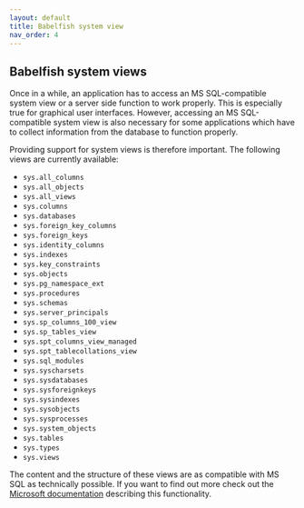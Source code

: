```yaml
---
layout: default
title: Babelfish system view
nav_order: 4
---
```


## Babelfish system views

Once in a while, an application has to access an MS SQL-compatible system view
or a server side function to
work properly. This is especially true for graphical user interfaces. However,
accessing an MS SQL-compatible system view is also necessary for some applications
which have to collect information from the database to function properly.

Providing support for system views is therefore important. The following views
are currently available:

- `sys.all_columns`
- `sys.all_objects`
- `sys.all_views`
- `sys.columns`
- `sys.databases`
- `sys.foreign_key_columns`
- `sys.foreign_keys`
- `sys.identity_columns`
- `sys.indexes`
- `sys.key_constraints`
- `sys.objects`
- `sys.pg_namespace_ext`
- `sys.procedures`
- `sys.schemas`
- `sys.server_principals`
- `sys.sp_columns_100_view`
- `sys.sp_tables_view`
- `sys.spt_columns_view_managed`
- `sys.spt_tablecollations_view`
- `sys.sql_modules`
- `sys.syscharsets`
- `sys.sysdatabases`
- `sys.sysforeignkeys`
- `sys.sysindexes`
- `sys.sysobjects`
- `sys.sysprocesses`
- `sys.system_objects`
- `sys.tables`
- `sys.types`
- `sys.views`

The content and the structure of these views are as compatible with MS SQL as
technically possible. If you want to find out more check out the [Microsoft
documentation](https://docs.microsoft.com/en-us/sql/relational-databases/system-catalog-views/object-catalog-views-transact-sql?view=sql-server-ver15)
describing this functionality.
